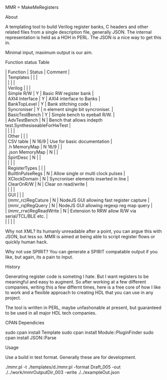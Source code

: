 MMR = MakeMeRegisters

About

A templating tool to build Verilog register banks, C headers and other related files from a single description
file, generally JSON. The internal representation is held as a HOH in PERL. The JSON is a nice way to get this in.

Minimal input, maximum output is our aim.

Function status Table

|  Function              | Status | Comment                                                  |  
| Templates              |        |                                                          |  
|                        |        |                                                          |  
|  Verilog               |        |                                                          |  
|   Simple R/W           |   Y    | Basic RW register bank                                   |  
|   AXI4 Interface       |   Y    | AXI4 interface to Banks                                  |  
|   BankTopLevel         |   Y    | Bank stitching code                                      |  
|   Syncroniser          |   Y    | n element single bit syncroniser.                        |  
|   BasicTestBench       |   Y    | Simple bench to eyeball R/W.                             |  
|   AdvTestBench         |   N    | Bench that allows indepth test.SynthesiseableForHwTest   |  
|                        |        |                                                          |  
|  Other                 |        |                                                          |  
|   CSV table            | N 16/9 | Use for basic documentation                              |  
|   .h MemoryMap         | N 16/9 |                                                          |  
|   .json MemoryMap      |   N    |                                                          |  
|   SpirtDesc            |   N    |                                                          |  
|                        |        |                                                          |  
| RegisterTypes          |        |                                                          |  
|  BuiltInPulseRegs      |   N    | Allow single or multi clock pulses                       |  
|  XClockDomain          |   N    | Syncroniser elements inserted in line                    |  
|  ClearOnR/W            |   N    | Clear on read/write                                      |  
|                        |        |                                                          |  
| GUI                    |        |                                                          |  
|  (mmr_rc)RegCature     |   N    | NodeJS GUI allowing fast register capture                |  
|  (mmr_rq)RegQuery      |   N    | NodeJS GUI allowing regexp reg map query                 |  
|  (mmr_rrw)RegReadWrite |   N    | Extension to RRW allow R/W via serial/TCL/BLE etc.       |  
|                        |        |                                                          |  

Why not XML? Its humanly unreadable after a point, you can argue this with JSON, but less so. MMR is aimed at 
being able to script register flows or quickly human hack.

Why not use SPIRIT? You can generate a SPIRIT compatable output if you like, but again, its a pain to input.

History

Generating register code is someting I hate. But I want registers to be meaningful and easy to augment.
So after working at a few different companies, writing this a few differnt times, here is a free core
of how I like to work and a flexible approach to creating HDL that you can use in any project.

The tool is written in PERL, maybe unfashonable at present, but guaranteed to be used in all major HDL tech companies.

CPAN Dependicies

sudo cpan install Template
sudo cpan install Module::PluginFinder
sudo cpan install JSON::Parse

Usage

Use a build in test format. Generally these are for development.

./mmr.pl -t ./templates/d./mmr.pl -format Draft_005 -out ./../work/mmrOutputDir_003 -write ./../exampleOut.json



